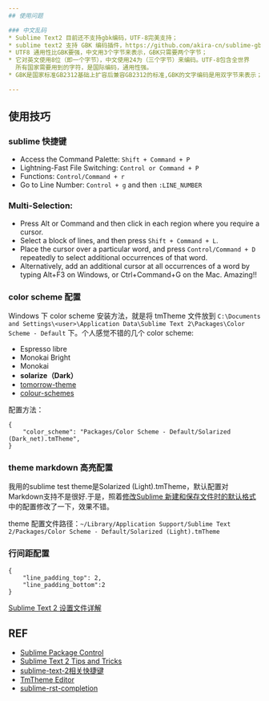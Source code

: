 ```yaml
---
## 使用问题

### 中文乱码
* Sublime Text2 目前还不支持gbk编码，UTF-8完美支持；
* sublime text2 支持 GBK 编码插件，https://github.com/akira-cn/sublime-gbk；
* UTF8 通用性比GBK要强，中文用3个字节来表示，GBK只需要两个字节；
* 它对英文使用8位（即一个字节），中文使用24为（三个字节）来编码。UTF-8包含全世界
  所有国家需要用到的字符，是国际编码，通用性强。
* GBK是国家标准GB2312基础上扩容后兼容GB2312的标准,GBK的文字编码是用双字节来表示；

---
```

## 使用技巧

### sublime 快捷键
* Access the Command Palette:    `Shift + Command + P`
* Lightning-Fast File Switching: `Control or Command + P`
* Functions:                     `Control/Command + r`
* Go to Line Number:             `Control + g` and then `:LINE_NUMBER`

### Multi-Selection:
* Press Alt or Command and then click in each region where you require a cursor.
* Select a block of lines, and then press `Shift + Command + L`.
* Place the cursor over a particular word, and press `Control/Command + D` repeatedly to select additional occurrences of that word.
* Alternatively, add an additional cursor at all occurrences of a word by typing Alt+F3 on Windows, or Ctrl+Command+G on the Mac. Amazing!! 

### color scheme 配置
Windows 下 color scheme 安装方法，就是将 tmTheme 文件放到 `C:\Documents and Settings\<user>\Application Data\Sublime Text 2\Packages\Color Scheme - Default` 下。个人感觉不错的几个 color scheme:

* Espresso libre
* Monokai Bright
* Monokai
* **solarize（Dark）**
* [tomorrow-theme](https://github.com/chriskempson/tomorrow-theme/tree/master/textmate)
* [colour-schemes](https://github.com/daylerees/colour-schemes)

配置方法：

    {
        "color_scheme": "Packages/Color Scheme - Default/Solarized (Dark_net).tmTheme",
    }

### theme markdown 高亮配置
我用的sublime test theme是Solarized (Light).tmTheme，默认配置对Markdown支持不是很好.于是，照着[修改Sublime 新建和保存文件时的默认格式](http://imwuyu.me/blog/sublime-assign-default-file-type-and-ext.html/)中的配置修改了一下，效果不错。

theme 配置文件路径：`~/Library/Application Support/Sublime Text 2/Packages/Color Scheme - Default/Solarized (Light).tmTheme`

### 行间距配置
    {
        "line_padding_top": 2,
        "line_padding_bottom":2
    }
[Sublime Text 2 设置文件详解](http://www.lupaworld.com/article-219857-1.html)

## REF
* [Sublime Package Control](http://wbond.net/sublime_packages/package_control/installation)
* [Sublime Text 2 Tips and Tricks](http://net.tutsplus.com/tutorials/tools-and-tips/sublime-text-2-tips-and-tricks/comment-page-3/#comments)
* [sublime-text-2相关快捷键](http://www.cnblogs.com/rollenholt/archive/2012/07/30/2616089.html)
* [TmTheme Editor](http://tmtheme-editor.herokuapp.com/#/Solarized%20(dark))
* [sublime-rst-completion](https://github.com/dbousamra/sublime-rst-completion)